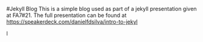 #Jekyll Blog
This is a simple blog used as part of a jekyll presentation given at FA7#21.
The full presentation can be found at https://speakerdeck.com/danielfdsilva/intro-to-jekyl

l
